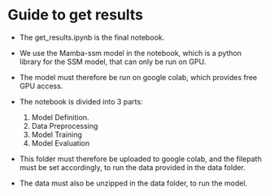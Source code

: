 # Guide to get results
- The get_results.ipynb is the final notebook.
- We use the Mamba-ssm model in the notebook, which is a python library for the SSM model, that can only be run on GPU. 
- The model must therefore be run on google colab, which provides free GPU access.
- The notebook is divided into 3 parts:
  1. Model Definition.
  2. Data Preprocessing
  3. Model Training
  4. Model Evaluation

- This folder must therefore be uploaded to google colab, and the filepath must be set accordingly, to run the data provided in the data folder.
- The data must also be unzipped in the data folder, to run the model.